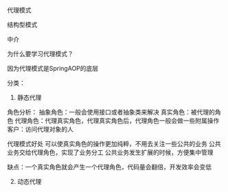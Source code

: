 代理模式

结构型模式

中介

为什么要学习代理模式？

因为代理模式是SpringAOP的底层

分类：
1. 静态代理

角色分析：
抽象角色：一般会使用接口或者抽象类来解决
真实角色：被代理的角色
代理角色：代理真实角色，代理真实角色后，代理角色一般会做一些附属操作
客户：访问代理对象的人

代理模式好处
可以使真实角色的操作更加纯粹，不用去关注一些公共的业务
公共业务交给代理角色，实现了业务分工
公共业务发生扩展的时候，方便集中管理

缺点：一个真实角色就会产生一个代理角色，代码量会翻倍，开发效率会变低
 
2. 动态代理

